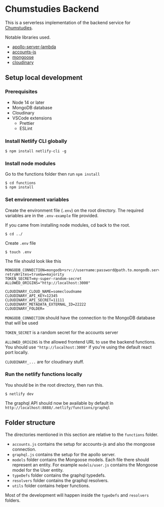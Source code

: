 # Chumstudies Backend

This is a serverless implementation of the backend service for [Chumstudies](https://chumstudies.netlify.app/).

Notable libraries used.

- [apollo-server-lambda](https://www.npmjs.com/package/apollo-server-lambda)
- [accounts-js](https://www.accountsjs.com/)
- [mongoose](https://mongoosejs.com/)
- [cloudinary](https://cloudinary.com/)

## Setup local development

### Prerequisites

- Node 14 or later
- MongoDB database
- Cloudinary
- VSCode extensions
  - Prettier
  - ESLint

### Install Netlify CLI globally

```console
$ npm install netlify-cli -g
```

### Install node modules

Go to the functions folder then run `npm install`

```console
$ cd functions
$ npm install
```

### Set environment variables

Create the environment file (`.env`) on the root directory. The required variables are in the `.env-example` file provided.

If you came from installing node modules, cd back to the root.

```console
$ cd ../
```

Create `.env` file

```console
$ touch .env
```

The file should look like this

```
MONGODB_CONNECTION=mongodb+srv://username:password@path.to.mongodb.server/dbName?retryWrites=true&w=majority
TOKEN_SECRET=my-super-random-secret
ALLOWED_ORIGINS="http://localhost:3000"

CLOUDINARY_CLOUD_NAME=somecloudname
CLOUDINARY_API_KEY=12345
CLOUDINARY_API_SECRET=11111
CLOUDINARY_METADATA_EXTERNAL_ID=22222
CLOUDINARY_FOLDER=
```

`MONGODB_CONNECTION` should have the connection to the MongoDB database that will be used

`TOKEN_SECRET` is a random secret for the accounts server

`ALLOWED_ORIGINS` is the allowed frontend URL to use the backend functions. You should use `"http://localhost:3000"` if you're using the default react port locally.

`CLOUDINARY_...` are for cloudinary stuff.

### Run the netlify functions locally

You should be in the root directory, then run this.

```console
$ netlify dev
```

The graphql API should now be available by default in `http://localhost:8888/.netlify/functions/graphql`

## Folder structure

The directories mentioned in this section are relative to the `functions` folder.

- `accounts.js` contains the setup for accounts-js and also the mongoose connection.
- `graphql.js` contains the setup for the apollo server.
- `models` folder contains the Mongoose models. Each file there should represent an entity. For example `models/user.js` contains the Mongoose model for the User entity.
- `typeDefs` folder contains the graphql typedefs.
- `resolvers` folder contains the graphql resolvers.
- `utils` folder contains helper functions.

Most of the development will happen inside the `typeDefs` and `resolvers` folders.
